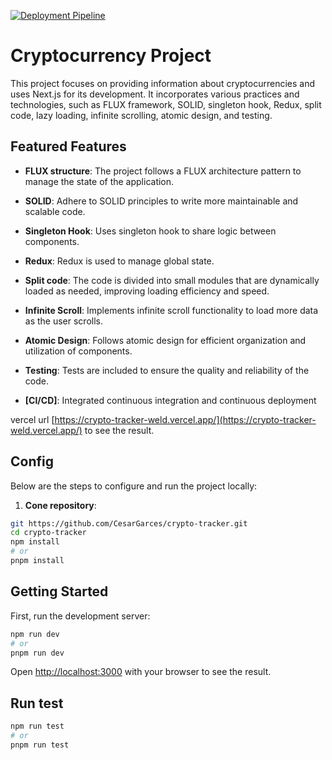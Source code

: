 [![Deployment Pipeline](https://github.com/CesarGarces/crypto-tracker/actions/workflows/pipeline.yml/badge.svg)](https://github.com/CesarGarces/crypto-tracker/actions/workflows/pipeline.yml)

# Cryptocurrency Project

This project focuses on providing information about cryptocurrencies and uses Next.js for its development. It incorporates various practices and technologies, such as FLUX framework, SOLID, singleton hook, Redux, split code, lazy loading, infinite scrolling, atomic design, and testing.

## Featured Features

- **FLUX structure**: The project follows a FLUX architecture pattern to manage the state of the application.

- **SOLID**: Adhere to SOLID principles to write more maintainable and scalable code.

- **Singleton Hook**: Uses singleton hook to share logic between components.

- **Redux**: Redux is used to manage global state.

- **Split code**: The code is divided into small modules that are dynamically loaded as needed, improving loading efficiency and speed.

- **Infinite Scroll**: Implements infinite scroll functionality to load more data as the user scrolls.

- **Atomic Design**: Follows atomic design for efficient organization and utilization of components.

- **Testing**: Tests are included to ensure the quality and reliability of the code.

- **[CI/CD]**: Integrated continuous integration and continuous deployment

vercel url [https://crypto-tracker-weld.vercel.app/](https://crypto-tracker-weld.vercel.app/) to see the result.

## Config

Below are the steps to configure and run the project locally:

1. **Cone repository**:

```bash
git https://github.com/CesarGarces/crypto-tracker.git 
cd crypto-tracker
npm install
# or
pnpm install

```

## Getting Started

First, run the development server:

```bash
npm run dev
# or
pnpm run dev

```

Open [http://localhost:3000](http://localhost:3000) with your browser to see the result.

## Run test
```bash
npm run test
# or
pnpm run test

```